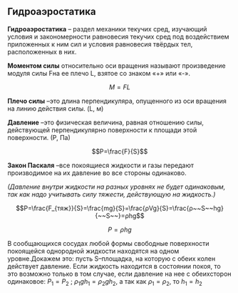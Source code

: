 ## __Гидроаэростатика__ ##

__Гидроаэростатика__ – раздел механики текучих сред, изучающий условия и закономерности равновесия текучих сред под воздействием приложенных к ним сил и условия равновесия твёрдых тел, расположенных в них.

__Моментом  силы__ относительно  оси  вращения  называют  произведение модуля силы Fна ее плечо L, взятое со знаком «+» или «-».

$$M=FL$$

__Плечо силы__ –это длина перпендикуляра, опущенного из оси вращения на линию действия силы. (L, м)

__Давление__ –это физическая величина, равная отношению силы, действующей перпендикулярно поверхности к площади этой поверхности. (Р, Па)

$$P=\frac{F}{S}$$

__Закон Паскаля__ –все покоящиеся жидкости и газы передают производимое на их давление во все стороны одинаково.

_(Давление внутри жидкости на разных уровнях не будет одинаковым, так как надо учитывать силу тяжести, действующую на жидкость.)_

$$P=\frac{F_{тяж}}{S}=\frac{mg}{S}=\frac{ρVg}{S}=\frac{ρ~~S~~hg}{~~S~~}=ρhg$$

$$P=ρhg$$

В  сообщающихся  сосудах любой  формы  свободные  поверхности покоящейся однородной жидкости находятся на одном уровне.Докажем это: пусть S–площадка, на которую с обеих колен действует давление. Если жидкость находится в состоянии покоя, то это возможно только в том случае, если давление на нее с обеихсторон одинаковое: $P_1=P_2$ ; $ρ_1gh_1= ρ_2gh_2$, а так как $ρ_1=ρ_2$, то $h_1=h_2$











